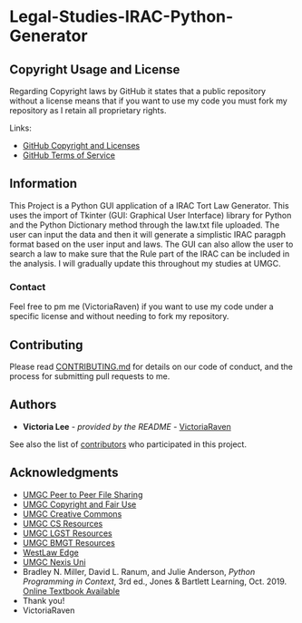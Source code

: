 # Legal-Studies-IRAC-Python-Generator
## Copyright Usage and License

Regarding Copyright laws by GitHub it states that a public repository without a license means that if you want to use my code you must fork my repository as I retain all proprietary rights.

Links:  
- [GitHub Copyright and Licenses](https://docs.github.com/en/repositories/managing-your-repositorys-settings-and-features/customizing-your-repository/licensing-a-repository)
- [GitHub Terms of Service](https://docs.github.com/en/site-policy/github-terms/github-terms-of-service)

## Information

This Project is a Python GUI application of a IRAC Tort Law Generator. This uses the import of Tkinter (GUI: Graphical User Interface) library for Python and the Python Dictionary method through the law.txt file uploaded. The user can input the data and then it will generate a simplistic IRAC paragph format based on the user input and laws. The GUI can also allow the user to search a law to make sure that the Rule part of the IRAC can be included in the analysis. I will gradually update this throughout my studies at UMGC.

### Contact

Feel free to pm me (VictoriaRaven) if you want to use my code under a specific license and without needing to fork my repository.

## Contributing

Please read [CONTRIBUTING.md](README.md) for details on our code
of conduct, and the process for submitting pull requests to me.

## Authors

  - **Victoria Lee** - *provided by the README* -
    [VictoriaRaven](https://github.com/VictoriaRaven)

See also the list of
[contributors](https://github.com/VictoriaRaven/Legal-Studies-IRAC-Python-Generator/main/README.md)
who participated in this project.

## Acknowledgments

- [UMGC Peer to Peer File Sharing](https://www.umgc.edu/content/dam/umgc/documents/upload/peer-to-peer-file-sharing.pdf)
- [UMGC Copyright and Fair Use](https://libguides.umgc.edu/copyright#s-lg-box-26283861)
- [UMGC Creative Commons](https://libguides.umgc.edu/c.php?g=23404&p=7944948)
- [UMGC CS Resources](https://libguides.umgc.edu/c.php?g=316603&p=2114865)
- [UMGC LGST Resources](https://libguides.umgc.edu/c.php?g=318035&p=2123990)
- [UMGC BMGT Resources](https://libguides.umgc.edu/c.php?g=318035&p=2123990)
- [WestLaw Edge](https://signon.thomsonreuters.com/?productid=CBT&viewproductid=CBTINDIGO&lr=0&culture=en-US&returnto=https%3a%2f%2f1.next.westlaw.com%2fCosi%2fSignOn&tracetoken=0323250542440Ufk0Ch3kUO-4Zzly-CUermtp1wNM2QKKIw71eZDoYRzUkRp7ef3XIjClbc6cuKjxIkW7FzpfVzpmqMiPdstNVrOPhnRvLdtY2olRi0T4bZPbaANj-bv8b1n4VyUMfltMTCHLtulV0hI0VVZwLN6Tfwpc4yAL0gA4luq3LVnilDGl1DFfHxjXWrqqVfK4bTmpc8zndBe3FzeIhvzIlXpUClIfqFlCVI81IGSwLZAUUg83xpOD4vdslS_NYUPJJ0A3eeFf7-XQNFlV1n1arAwEqRn5G1EWlpXxggCIenFn12fGyY8VGVCjJpNG5HAVUPja1-Us32o8hRXapWtUP3tfcjILxHA2utJi7y1nXe7pqNcRGcomYEE_gOT9LjOicrGg&bhcp=1)
- [UMGC Nexis Uni](http://ezproxy.umgc.edu/login?url=http://www.nexisuni.com)
- Bradley N. Miller, David L. Ranum, and Julie Anderson, *Python Programming in Context*, 3rd ed., Jones & Bartlett Learning, Oct. 2019. [Online Textbook Available](https://www.oreilly.com/library/view/python-programming-in/9781284175578/.)
 - Thank you!
 - VictoriaRaven

